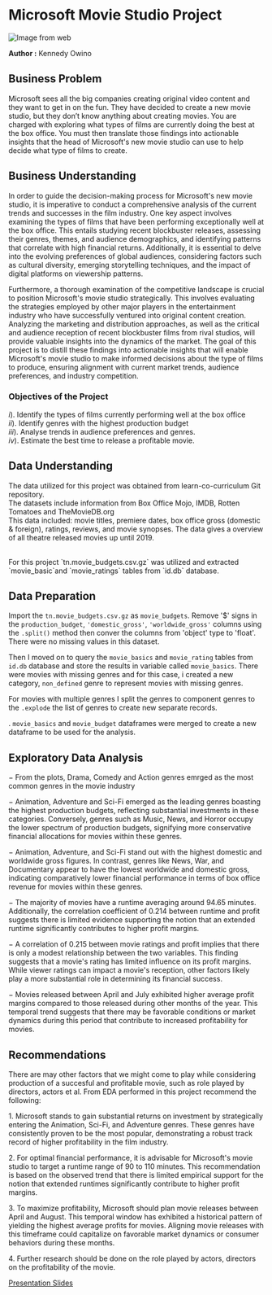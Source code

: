 # Microsoft Movie Studio Project
![Image from web](https://tibs.ac.ke/uploads/course_cover_images/FILM_PRODUCTION_1.jpg)


**Author :** Kennedy Owino


## Business Problem


Microsoft sees all the big companies creating original video content and they want to get in on the fun. They have decided to create a new movie studio, but they don’t know anything about creating movies. You are charged with exploring what types of films are currently doing the best at the box office. You must then translate those findings into actionable insights that the head of Microsoft's new movie studio can use to help decide what type of films to create.

## Business Understanding

In order to guide the decision-making process for Microsoft's new movie studio, it is imperative to conduct a comprehensive analysis of the current trends and successes in the film industry. One key aspect involves examining the types of films that have been performing exceptionally well at the box office. This entails studying recent blockbuster releases, assessing their genres, themes, and audience demographics, and identifying patterns that correlate with high financial returns. Additionally, it is essential to delve into the evolving preferences of global audiences, considering factors such as cultural diversity, emerging storytelling techniques, and the impact of digital platforms on viewership patterns.

Furthermore, a thorough examination of the competitive landscape is crucial to position Microsoft's movie studio strategically. This involves evaluating the strategies employed by other major players in the entertainment industry who have successfully ventured into original content creation. Analyzing the marketing and distribution approaches, as well as the critical and audience reception of recent blockbuster films from rival studios, will provide valuable insights into the dynamics of the market. The goal of this project is to distill these findings into actionable insights that will enable Microsoft's movie studio to make informed decisions about the type of films to produce, ensuring alignment with current market trends, audience preferences, and industry competition.


### Objectives of the Project


$i).$ Identify the types of films currently performing well at the box office
<br>
$ii).$ Identify genres with the highest production budget
<br>
$iii).$ Analyse trends in audience preferences and genres.
<br>
$iv).$ Estimate the best time to release a profitable movie.



## Data Understanding

The data utilized for this project was obtained from learn-co-curriculum Git repository.
<br>
The datasets include information from Box Office Mojo, IMDB, Rotten Tomatoes and TheMovieDB.org
<br>
This data included: movie titles, premiere dates, box office gross (domestic & foreign), ratings, reviews, and movie synopses. The data gives a overview of all theatre released movies up until 2019.

<br>
For this project  `tn.movie_budgets.csv.gz` was utilized  and extracted `movie_basic`and `movie_ratings` tables from `id.db` database.


## Data Preparation

Import the `tn.movie_budgets.csv.gz` as `movie_budgets`. Remove '$' signs in the `production_budget`, `'domestic_gross'`, `'worldwide_gross'` columns using the `.split()` method then conver the columns from 'object' type to 'float'. There were no missing values in this dataset.

Then I moved on to query the `movie_basics` and `movie_rating` tables from `id.db` database and store the results in variable called `movie_basics`. 
There were movies with missing genres and for this case, i created a new category, `non_defined` genre to represent movies with missing genres.

For movies with multiple genres I split the genres to component genres to the `.explode` the list of genres to create new separate records.

$.$ `movie_basics` and `movie_budget` dataframes were merged to  create a new dataframe to be used for the analysis.


## Exploratory Data Analysis

$-$ From the plots, Drama, Comedy and Action genres emrged as the most common genres in the movie industry

$-$ Animation, Adventure and Sci-Fi emerged as the leading genres boasting the highest production budgets, reflecting substantial investments in these categories. Conversely, genres such as Music, News, and Horror occupy the lower spectrum of production budgets, signifying more conservative financial allocations for movies within these genres.

$-$ Animation, Adventure, and Sci-Fi stand out with the highest domestic and worldwide gross figures. In contrast, genres like News, War, and Documentary appear to have the lowest worldwide and domestic gross, indicating comparatively lower financial performance in terms of box office revenue for movies within these genres.

$-$ The majority of movies have a runtime averaging around 94.65 minutes. Additionally, the correlation coefficient of 0.214 between runtime and profit suggests there is limited evidence supporting the notion that an extended runtime significantly contributes to higher profit margins.

$-$ A correlation of 0.215 between movie ratings and profit implies that there is only a modest relationship between the two variables. This finding suggests that a movie's rating has limited influence on its profit margins. While viewer ratings can impact a movie's reception, other factors likely play a more substantial role in determining its financial success.

$-$ Movies released between April and July exhibited higher average profit margins compared to those released during other months of the year. This temporal trend suggests that there may be favorable conditions or market dynamics during this period that contribute to increased profitability for movies.


## Recommendations

There are may other factors that we might come to play while considering production of a succesful and profitable movie, such as role played by directors, actors et al. From EDA performed in this project recommend the following:

$1.$ Microsoft stands to gain substantial returns on investment by strategically entering the Animation, Sci-Fi, and Adventure genres. These genres have consistently proven to be the most popular, demonstrating a robust track record of higher profitability in the film industry.

$2.$ For optimal financial performance, it is advisable for Microsoft's movie studio to target a runtime range of 90 to 110 minutes. This recommendation is based on the observed trend that there is limited empirical support for the notion that extended runtimes significantly contribute to higher profit margins.

$3.$ To maximize profitability, Microsoft should plan movie releases between April and August. This temporal window has exhibited a historical pattern of yielding the highest average profits for movies. Aligning movie releases with this timeframe could capitalize on favorable market dynamics or consumer behaviors during these months.

$4.$ Further research should be done on the role played by actors, directors on the profitability of the movie.



[Presentation Slides](https://docs.google.com/presentation/d/1B0_ji9WTByNSZRDYcfEIPDTii2ot1JZT-QTXBkkKK-0/edit#slide=id.p)
